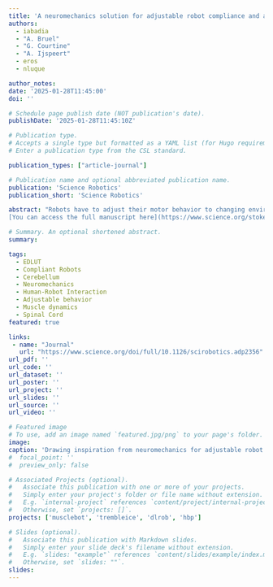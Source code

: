 ```yaml
---
title: 'A neuromechanics solution for adjustable robot compliance and accuracy'
authors:
  - iabadia
  - "A. Bruel"
  - "G. Courtine"
  - "A. Ijspeert"
  - eros
  - nluque

author_notes:
date: '2025-01-28T11:45:00'
doi: ''

# Schedule page publish date (NOT publication's date).
publishDate: '2025-01-28T11:45:10Z'

# Publication type.
# Accepts a single type but formatted as a YAML list (for Hugo requirements).
# Enter a publication type from the CSL standard.

publication_types: ["article-journal"]

# Publication name and optional abbreviated publication name.
publication: 'Science Robotics'
publication_short: 'Science Robotics'

abstract: "Robots have to adjust their motor behavior to changing environments and variable task requirements to successfully operate in the real world and physically interact with humans. Thus, robotics strives to enable a broad spectrum of adjustable motor behavior, aiming to mimic the human ability to function in unstructured scenarios. In humans, motor behavior arises from the integrative action of the central nervous system and body biomechanics; motion must be understood from a neuromechanics perspective. Nervous regions such as the cerebellum facilitate learning, adaptation, and coordination of our motor responses, ultimately driven by muscle activation. Muscles, in turn, self-stabilize motion through mechanical viscoelasticity. In addition, the agonist-antagonist arrangement of muscles surrounding joints enables cocontraction, which can be regulated to enhance motion accuracy and adapt joint stiffness, thereby providing impedance modulation and broadening the motor repertoire. Here, we propose a control solution that harnesses neuromechanics to enable adjustable robot motor behavior. Our solution integrates a muscle model that replicates mechanical viscoelasticity and cocontraction together with a cerebellar network providing motor adaptation. The resulting cerebello-muscular controller drives the robot through torque commands in a feedback control loop. Changes in cocontraction modify the muscle dynamics, and the cerebellum provides motor adaptation without relying on prior analytical solutions, driving the robot in different motor tasks, including payload perturbations and operation across unknown terrains. Experimental results show that cocontraction modulates robot stiffness, performance accuracy, and robustness against external perturbations. Through cocontraction modulation, our cerebello-muscular torque controller enables a broad spectrum of robot motor behavior.  
[You can access the full manuscript here](https://www.science.org/stoken/author-tokens/ST-2610/full)."

# Summary. An optional shortened abstract.
summary:

tags:
  - EDLUT
  - Compliant Robots
  - Cerebellum
  - Neuromechanics
  - Human-Robot Interaction
  - Adjustable behavior
  - Muscle dynamics
  - Spinal Cord
featured: true

links:
 - name: "Journal"
   url: "https://www.science.org/doi/full/10.1126/scirobotics.adp2356"
url_pdf: ''
url_code: ''
url_dataset: ''
url_poster: ''
url_project: ''
url_slides: ''
url_source: ''
url_video: ''

# Featured image
# To use, add an image named `featured.jpg/png` to your page's folder.
image: 
caption: 'Drawing inspiration from neuromechanics for adjustable robot motor behavior'
#  focal_point: ''
#  preview_only: false

# Associated Projects (optional).
#   Associate this publication with one or more of your projects.
#   Simply enter your project's folder or file name without extension.
#   E.g. `internal-project` references `content/project/internal-project/index.md`.
#   Otherwise, set `projects: []`.
projects: ['musclebot', 'trembleice', 'dlrob', 'hbp']

# Slides (optional).
#   Associate this publication with Markdown slides.
#   Simply enter your slide deck's filename without extension.
#   E.g. `slides: "example"` references `content/slides/example/index.md`.
#   Otherwise, set `slides: ""`.
slides:
---
```

